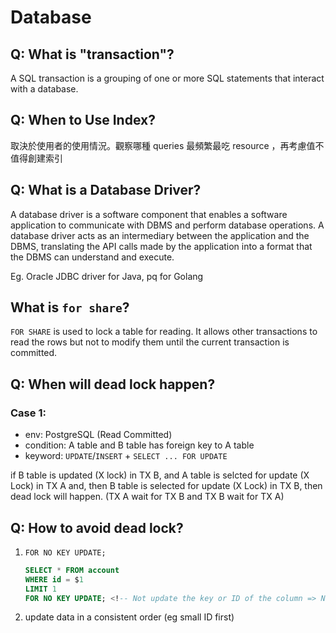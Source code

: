 # Database

## Q: What is **"transaction"**?

A SQL transaction is a grouping of one or more SQL statements that interact with a database.

## Q: When to Use Index?

取決於使用者的使用情況。觀察哪種 queries 最頻繁最吃 resource ，再考慮值不值得創建索引

## Q: What is a Database Driver?

A database driver is a software component that enables a software application to communicate with DBMS and perform database operations. A database driver acts as an intermediary between the application and the DBMS, translating the API calls made by the application into a format that the DBMS can understand and execute.

Eg. Oracle JDBC driver for Java, pq for Golang

## What is `for share`?

`FOR SHARE` is used to lock a table for reading. It allows other transactions to read the rows but not to modify them until the current transaction is committed.

## Q: When will dead lock happen?

### Case 1:

- env: PostgreSQL (Read Committed)
- condition: A table and B table has foreign key to A table
- keyword: `UPDATE`/`INSERT` + `SELECT ... FOR UPDATE`

if B table is updated (X lock) in TX B, and A table is selcted for update (X Lock) in TX A and, then B table is selected for update (X Lock) in TX B, then dead lock will happen. (TX A wait for TX B and TX B wait for TX A)

## Q: How to avoid dead lock?

1. `FOR NO KEY UPDATE;`
    ```sql
    SELECT * FROM account
    WHERE id = $1
    LIMIT 1
    FOR NO KEY UPDATE; <!-- Not update the key or ID of the column => Not affect foreign key of other table  -->
    ```
2. update data in a consistent order (eg small ID first)